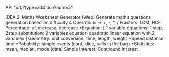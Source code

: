 


API "url/?type=addition?num=5"



IDEA 2: Maths Worksheet Generator (Web)
    Generate maths questions
    generation based on difficulty
    4 Operations -> +, -, *, / 
    Fractors: LCM, HCF
    Percentage: of, increase, decrease
    *Equation: [
        1 variable equations: 1 step, 2step
        substitution: 2 variables equation
        quadratic
        linear equation with 2 variables
    ]
    Geometry: unit conversion: time, length, weight
    *Speed distance time
    *Pobability: simple events (card, dice, balls in the bag)
    *Statistics: mean, median, mode (data)
    Simple Interest, Compound Interest